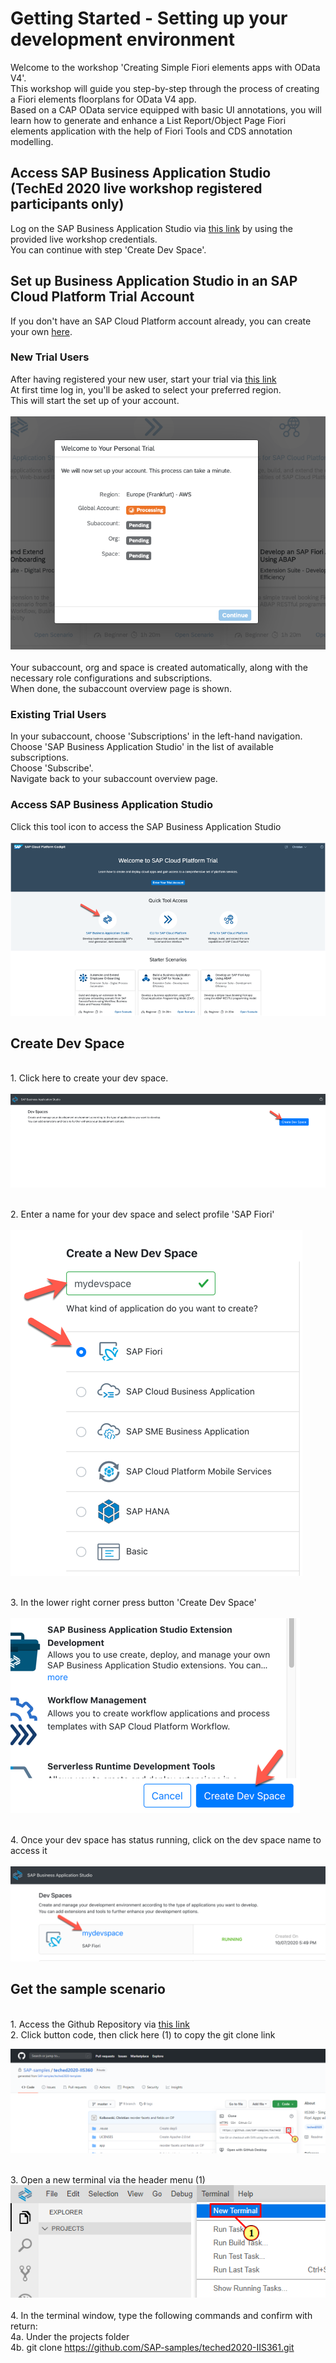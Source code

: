 
# Getting Started - Setting up your development environment

Welcome to the workshop 'Creating Simple Fiori elements apps with OData V4'.
<br>This workshop will guide you step-by-step through the process of creating a Fiori elements floorplans for OData V4 app.
<br>Based on a CAP OData service equipped with basic UI annotations, you will learn how to generate and enhance a List Report/Object Page Fiori elements application with the help of Fiori Tools and CDS annotation modelling.<br>

## Access SAP Business Application Studio (TechEd 2020 live workshop registered participants only)

Log on the SAP Business Application Studio via [this link](https://sap-ux-teched.cry10cf.int.applicationstudio.cloud.sap/index.html) by using the provided live workshop credentials.<br>You can continue with step 'Create Dev Space'.<br>

## Set up Business Application Studio in an SAP Cloud Platform Trial Account

If you don't have an SAP Cloud Platform account already, you can create your own [here](https://www.sap.com/products/cloud-platform/get-started.html).<br>

### New Trial Users

After having registered your new user, start your trial via [this link](https://account.hanatrial.ondemand.com/register)
<br>At first time log in, you'll be asked to select your preferred region.
<br>This will start the set up of your account.<br>
<br>![Trial Setup](../ex0/images/00_00_0010.png)<br>
<br>Your subaccount, org and space is created automatically, along with the necessary role configurations and subscriptions.
<br>When done, the subaccount overview page is shown.<br>

### Existing Trial Users

In your subaccount, choose 'Subscriptions' in the left-hand navigation.
<br>
Choose 'SAP Business Application Studio' in the list of available subscriptions.
<br>
Choose 'Subscribe'.
<br>
Navigate back to your subaccount overview page.

### Access SAP Business Application Studio

Click this tool icon to access the SAP Business Application Studio<br>
<br>![Welcome SCP Trial](../ex0/images/00_00_0020.png)<br>

## Create Dev Space

<br>1. Click here to create your dev space.<br>
<br>![Create Dev Space](../ex0/images/00_00_0030.png)<br>

<br>2. Enter a name for your dev space and select profile 'SAP Fiori'<br>
<br>![Select Profile](../ex0/images/00_00_0040.png)<br>

<br>3. In the lower right corner press button 'Create Dev Space'<br>
<br>![confirm](../ex0/images/00_00_0050.png)<br>

<br>4. Once your dev space has status running, click on the dev space name to access it<br>
<br>![enter dev space](../ex0/images/00_00_0060.png)<br>

## Get the sample scenario

<br>1. Access the Github Repository via [this link](https://github.com/SAP-samples/teched2020-IIS361)
<br>2. Click button code, then click here (1) to copy the git clone link<br>

![copy link](../ex0/images/00_00_0070.png)

<br>3. Open a new terminal via the header menu (1)
<br>![new terminal](../ex0/images/00_00_0080.png)<br>
<br>4. In the terminal window, type the following commands and confirm with return:
<br>4a. Under the projects folder
<br>4b. git clone https://github.com/SAP-samples/teched2020-IIS361.git
